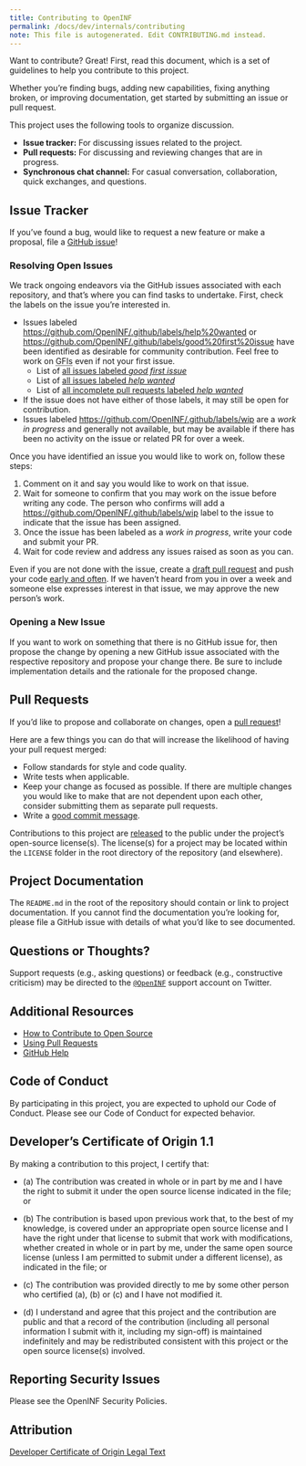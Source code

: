 ```yaml
---
title: Contributing to OpenINF
permalink: /docs/dev/internals/contributing
note: This file is autogenerated. Edit CONTRIBUTING.md instead.
---
```


Want to contribute? Great! First, read this document, which is a set of
guidelines to help you contribute to this project.

Whether you’re finding bugs, adding new capabilities, fixing anything broken, or
improving documentation, get started by submitting an issue or pull request.

This project uses the following tools to organize discussion.

- **Issue tracker:** For discussing issues related to the project.
- **Pull requests:** For discussing and reviewing changes that are in progress.
- **Synchronous chat channel:** For casual conversation, collaboration, quick
  exchanges, and questions.

## Issue Tracker

If you’ve found a bug, would like to request a new feature or make a proposal,
file a [GitHub issue][]!

### Resolving Open Issues

We track ongoing endeavors via the GitHub issues associated with each
repository, and that’s where you can find tasks to undertake. First, check the
labels on the issue you’re interested in.

- Issues labeled <https://github.com/OpenINF/.github/labels/help%20wanted> or
  <https://github.com/OpenINF/.github/labels/good%20first%20issue> have been
  identified as desirable for community contribution. Feel free to work on
  <abbr title="Good First Issues">GFIs</abbr> even if not your first issue.
  - List of [all issues labeled _good first issue_][i-gfi]
  - List of [all issues labeled _help wanted_][i-help]
  - List of [all incomplete pull requests labeled _help wanted_][pr-help]
- If the issue does not have either of those labels, it may still be open for
  contribution.
- Issues labeled <https://github.com/OpenINF/.github/labels/wip> are a _work in
  progress_ and generally not available, but may be available if there has been
  no activity on the issue or related PR for over a week.

Once you have identified an issue you would like to work on, follow these steps:

1. Comment on it and say you would like to work on that issue.
2. Wait for someone to confirm that you may work on the issue before writing any
   code. The person who confirms will add a
   <https://github.com/OpenINF/.github/labels/wip> label to the issue to
   indicate that the issue has been assigned.
3. Once the issue has been labeled as a _work in progress_, write your code and
   submit your PR.
4. Wait for code review and address any issues raised as soon as you can.

Even if you are not done with the issue, create a [draft pull request][] and
push your code [early and often][]. If we haven’t heard from you in over a week
and someone else expresses interest in that issue, we may approve the new
person’s work.

### Opening a New Issue

If you want to work on something that there is no GitHub issue for, then propose
the change by opening a new GitHub issue associated with the respective
repository and propose your change there. Be sure to include implementation
details and the rationale for the proposed change.

## Pull Requests

If you’d like to propose and collaborate on changes, open a [pull request][]!

Here are a few things you can do that will increase the likelihood of having
your pull request merged:

- Follow standards for style and code quality.
- Write tests when applicable.
- Keep your change as focused as possible. If there are multiple changes you
  would like to make that are not dependent upon each other, consider submitting
  them as separate pull requests.
- Write a [good commit message][].

Contributions to this project are [released][contrib-license] to the public
under the project’s open-source license(s). The license(s) for a project may be
located within the `LICENSE` folder in the root directory of the repository (and
elsewhere).

<!-- TODO: Guidance on SPDX corpus text files using `.txt` extension. -->

## Project Documentation

The `README.md` in the root of the repository should contain or link to project
documentation. If you cannot find the documentation you’re looking for, please
file a GitHub issue with details of what you’d like to see documented.

## Questions or Thoughts?

Support requests (e.g., asking questions) or feedback (e.g., constructive
criticism) may be directed to the [`@OpenINF`][twitter-account] support account
on Twitter.

## Additional Resources

- [How to Contribute to Open Source](https://opensource.guide/how-to-contribute/)
- [Using Pull Requests](https://help.github.com/articles/about-pull-requests/)
- [GitHub Help](https://help.github.com)

## Code of Conduct

By participating in this project, you are expected to uphold our Code of
Conduct. Please see our Code of Conduct for expected behavior.

## Developer’s Certificate of Origin 1.1

By making a contribution to this project, I certify that:

- (a) The contribution was created in whole or in part by me and I have the
  right to submit it under the open source license indicated in the file; or

- (b) The contribution is based upon previous work that, to the best of my
  knowledge, is covered under an appropriate open source license and I have the
  right under that license to submit that work with modifications, whether
  created in whole or in part by me, under the same open source license (unless
  I am permitted to submit under a different license), as indicated in the file;
  or

- (c) The contribution was provided directly to me by some other person who
  certified (a), (b) or (c) and I have not modified it.

- (d) I understand and agree that this project and the contribution are public
  and that a record of the contribution (including all personal information I
  submit with it, including my sign-off) is maintained indefinitely and may be
  redistributed consistent with this project or the open source license(s)
  involved.

## Reporting Security Issues

Please see the OpenINF Security Policies.

## Attribution

[Developer Certificate of Origin Legal Text](https://developercertificate.org/)

<!-- prettier-ignore-start -->
<!-- LINK DEFINITION LABELS - START -->

[contrib-license]: https://help.github.com/articles/github-terms-of-service/#6-contributions-under-repository-license
[draft pull request]: https://help.github.com/en/articles/about-pull-requests#draft-pull-requests
[early and often]: https://www.worklytics.co/blog/commit-early-push-often/
[good commit message]: http://tbaggery.com/2008/04/19/a-note-about-git-commit-messages.html
[i-gfi]: https://github.com/search?q=org%3Aopeninf+is%3Aissue+is%3Aopen+label%3A%22good+first+issue%22
[i-help]: https://github.com/search?q=org%3Aopeninf+is%3Aissue+is%3Aopen+label%3A%22help+wanted%22
[twitter-account]: https://twitter.com/OpenINF
[GitHub issue]: http://help.github.com/en/github/managing-your-work-on-github/creating-an-issue
[pr-help]: https://github.com/search?q=org%3Aopeninf+is%3Apr+is%3Aopen+label%3A%22help+wanted%22
[pull request]: https://help.github.com/en/desktop/contributing-to-projects/creating-a-pull-request

<!-- LINK DEFINITION LABELS - END -->
<!-- prettier-ignore-end -->
